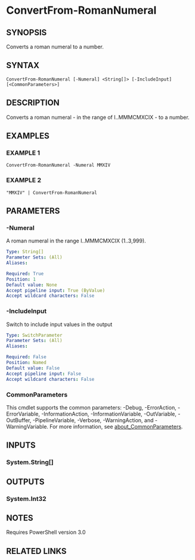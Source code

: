 ﻿---
external help file: PoshFunctions-help.xml
Module Name: poshfunctions
online version:
schema: 2.0.0
---

# ConvertFrom-RomanNumeral

## SYNOPSIS
Converts a roman numeral to a number.

## SYNTAX

```
ConvertFrom-RomanNumeral [-Numeral] <String[]> [-IncludeInput] [<CommonParameters>]
```

## DESCRIPTION
Converts a roman numeral - in the range of I..MMMCMXCIX - to a number.

## EXAMPLES

### EXAMPLE 1
```
ConvertFrom-RomanNumeral -Numeral MMXIV
```

### EXAMPLE 2
```
"MMXIV" | ConvertFrom-RomanNumeral
```

## PARAMETERS

### -Numeral
A roman numeral in the range I..MMMCMXCIX (1..3,999).

```yaml
Type: String[]
Parameter Sets: (All)
Aliases:

Required: True
Position: 1
Default value: None
Accept pipeline input: True (ByValue)
Accept wildcard characters: False
```

### -IncludeInput
Switch to include input values in the output

```yaml
Type: SwitchParameter
Parameter Sets: (All)
Aliases:

Required: False
Position: Named
Default value: False
Accept pipeline input: False
Accept wildcard characters: False
```

### CommonParameters
This cmdlet supports the common parameters: -Debug, -ErrorAction, -ErrorVariable, -InformationAction, -InformationVariable, -OutVariable, -OutBuffer, -PipelineVariable, -Verbose, -WarningAction, and -WarningVariable. For more information, see [about_CommonParameters](http://go.microsoft.com/fwlink/?LinkID=113216).

## INPUTS

### System.String[]
## OUTPUTS

### System.Int32
## NOTES
Requires PowerShell version 3.0

## RELATED LINKS
